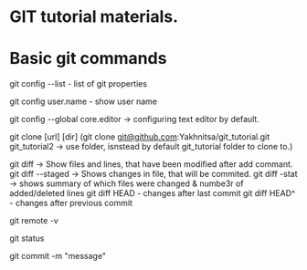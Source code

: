 # GIT tutorial materials.
# Basic git commands

git config --list - list of git properties

git config user.name - show user name

git config --global core.editor -> configuring text editor by default.

git clone [url] [dir]
(git clone git@github.com:Yakhnitsa/git_tutorial.git git_tutorial2 -> use folder, isnstead by default git_tutorial folder to clone to.)

git diff -> Show files and lines, that have been modified after add commant.
git diff --staged -> Shows changes in file, that will be commited.
git diff -stat -> shows summary of which files were changed & numbe3r of added/deleted lines
git diff HEAD - changes after last commit
git diff HEAD^ - changes after previous commit

git remote -v

git status

git commit -m "message"

